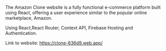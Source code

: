 The Amazon Clone website is a fully functional e-commerce platform built using React, offering a user experience similar to the popular online marketplace, Amazon.

Using React,React Router, Context API, Firebase Hosting and Authentication.

Link to website: https://clone-636d9.web.app/
